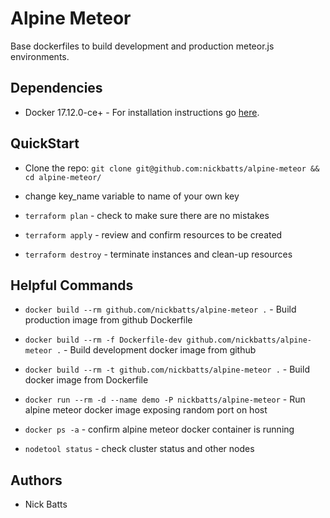 # Alpine Meteor

Base dockerfiles to build development and production meteor.js environments.

## Dependencies

* Docker 17.12.0-ce+ - For installation instructions go [here](https://docs.docker.com/install/).

## QuickStart

* Clone the repo: `git clone git@github.com:nickbatts/alpine-meteor && cd alpine-meteor/`

* change key_name variable to name of your own key
* `terraform plan` - check to make sure there are no mistakes
* `terraform apply` - review and confirm resources to be created
* `terraform destroy` - terminate instances and clean-up resources

## Helpful Commands

* `docker build --rm github.com/nickbatts/alpine-meteor .` - Build production image from github Dockerfile

* `docker build --rm -f Dockerfile-dev github.com/nickbatts/alpine-meteor .` - Build development docker image from github

* `docker build --rm -t github.com/nickbatts/alpine-meteor .` - Build docker image from Dockerfile

* `docker run --rm -d --name demo -P nickbatts/alpine-meteor` - Run alpine meteor docker image exposing random port on host

* `docker ps -a` - confirm alpine meteor docker container is running

* `nodetool status` - check cluster status and other nodes

## Authors

* Nick Batts